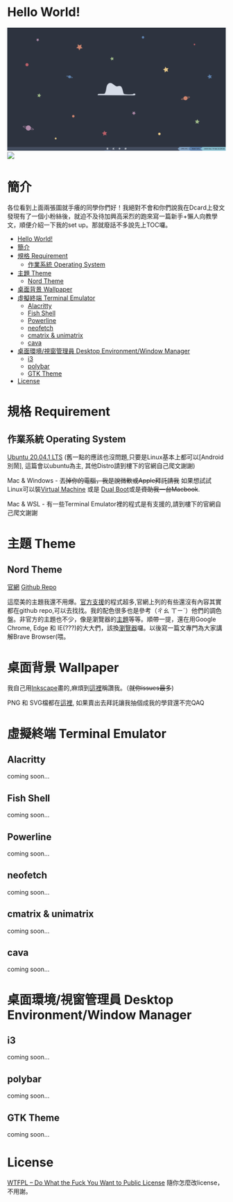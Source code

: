 <a name="hello-world"></a>
# Hello World!
![](https://github.com/whkelvin/MyUbuntuSetUp/blob/master/Pictures/ubuntu.png)
![](https://github.com/whkelvin/MyUbuntuSetUp/blob/master/Pictures/ubuntu.gif)

<a name="hello-world"></a>
# 簡介
各位看到上面兩張圖就手癢的同學你們好！我絕對不會和你們說我在Dcard上發文發現有了一個小粉絲後，就迫不及待加興高采烈的跑來寫一篇新手+懶人向教學文，順便介紹一下我的set up。那就廢話不多說先上TOC囉。

- [Hello World!](#hello-world)
- [簡介](#intro)
- [規格 Requirement](#requirement)
  * [作業系統 Operating System](#operating-system)
- [主題 Theme](#theme)
  * [Nord Theme](#nord-theme)
- [桌面背景 Wallpaper](#wallpaper)
- [虛擬終端 Terminal Emulator](#terminal-emulator)
  * [Alacritty](#alacritty)
  * [Fish Shell](#fish-shell)
  * [Powerline](#powerline)
  * [neofetch](#neofetch)
  * [cmatrix & unimatrix](#cmatrix-unimatrix)
  * [cava](#cava)
- [桌面環境/視窗管理員 Desktop Environment/Window Manager](#desktop-environment-window-manager)
  * [i3](#i3)
  * [polybar](#polybar)
  * [GTK Theme](#gtk-theme)
- [License](#license)




<a name="hello-world"></a>
# 規格 Requirement
<a name="operating-system"></a>
## 作業系統 Operating System
[Ubuntu 20.04.1 LTS](https://ubuntu.com/download/desktop) (舊一點的應該也沒問題,只要是Linux基本上都可以[Android 別鬧], 這篇會以ubuntu為主, 其他Distro請到樓下的官網自己爬文謝謝)

Mac & Windows - ~~丟掉你的電腦，我是說微軟或Apple拜託請我~~ 如果想試試Linux可以裝[Virtual Machine](https://www.virtualbox.org/) 或是 [Dual Boot](https://zh.wikipedia.org/wiki/%E5%A4%9A%E9%87%8D%E5%BC%95%E5%AF%BC)或是~~資助我一台Macbook~~.

Mac & WSL - 有一些Terminal Emulator裡的程式是有支援的,請到樓下的官網自己爬文謝謝
<a name="theme"></a>
# 主題 Theme

<a name="nord-theme"></a>
## Nord Theme
[官網](https://www.nordtheme.com/ports)
[Github Repo](https://github.com/arcticicestudio/nord)

這麼美的主題我還不用爆。[官方支援](https://www.nordtheme.com/ports)的程式超多,官網上列的有些還沒有內容其實都在github repo,可以去找找。我的配色很多也是參考（ㄔㄠ ㄒㄧˊ）他們的調色盤。非官方的主題也不少，像是瀏覽器的[主題](https://chrome.google.com/webstore/detail/nord/abehfkkfjlplnjadfcjiflnejblfmmpj/reviews)等等。順帶一提，還在用Google Chrome, Edge 和 IE(???)的大大們，該換[瀏覽器](https://brave.com/)囉。以後寫一篇文專門為大家講解Brave Browser(喂。

<a name="wallpaper"></a>
# 桌面背景 Wallpaper
我自己用[Inkscape](https://inkscape.org/)畫的,麻煩到[這裡](https://github.com/whkelvin/MyUbuntuSetUp/issues)稱讚我。（~~就你issues最多~~)

PNG 和 SVG檔都在[這裡](https://github.com/whkelvin/MyUbuntuSetUp/tree/master/Pictures), 如果賣出去拜託讓我抽個成我的學貸還不完QAQ

<a name="terminal-emulator"></a>
# 虛擬終端 Terminal Emulator

<a name="alacritty"></a>
## Alacritty
coming soon...

<a name="fish-shell"></a>
## Fish Shell
coming soon...

<a name="powerline"></a>
## Powerline
coming soon...

<a name="neofetch"></a>
## neofetch
coming soon...

<a name="cmatrix-unimatrix"></a>
## cmatrix & unimatrix
coming soon...

<a name="cava"></a>
## cava
coming soon...

<a name="desktop-environment-window-manager"></a>
# 桌面環境/視窗管理員 Desktop Environment/Window Manager

<a name="i3"></a>
## i3
coming soon...

<a name="polybar"></a>
## polybar
coming soon...

<a name="gtk-theme"></a>
## GTK Theme
coming soon...

<a name="license"></a>
# License
[WTFPL – Do What the Fuck You Want to Public License](http://www.wtfpl.net/)
隨你怎麼改license，不用謝。


